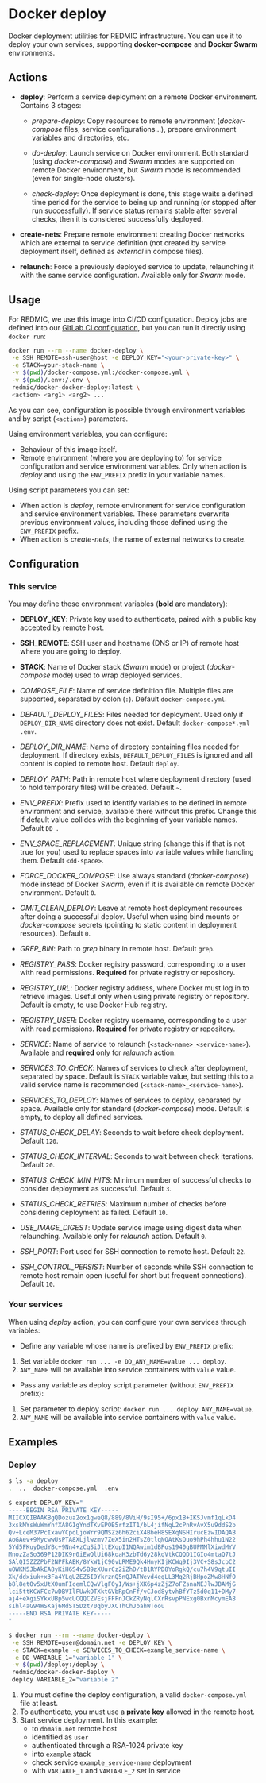 # Docker deploy

Docker deployment utilities for REDMIC infrastructure.
You can use it to deploy your own services, supporting **docker-compose** and **Docker Swarm** environments.

## Actions

* **deploy**: Perform a service deployment on a remote Docker environment. Contains 3 stages:

  * *prepare-deploy*: Copy resources to remote environment (*docker-compose* files, service configurations...), prepare environment variables and directories, etc.

  * *do-deploy*: Launch service on Docker environment. Both standard (using *docker-compose*) and *Swarm* modes are supported on remote Docker environment, but *Swarm* mode is recommended (even for single-node clusters).

  * *check-deploy*: Once deployment is done, this stage waits a defined time period for the service to being up and running (or stopped after run successfully). If service status remains stable after several checks, then it is considered successfully deployed.

* **create-nets**: Prepare remote environment creating Docker networks which are external to service definition (not created by service deployment itself, defined as *external* in compose files).

* **relaunch**: Force a previously deployed service to update, relaunching it with the same service configuration. Available only for *Swarm* mode.

## Usage

For REDMIC, we use this image into CI/CD configuration. Deploy jobs are defined into our [GitLab CI configuration](https://gitlab.com/redmic-project/gitlab-ci-templates), but you can run it directly using `docker run`:

```sh
docker run --rm --name docker-deploy \
 -e SSH_REMOTE=ssh-user@host -e DEPLOY_KEY="<your-private-key>" \
 -e STACK=your-stack-name \
 -v $(pwd)/docker-compose.yml:/docker-compose.yml \
 -v $(pwd)/.env:/.env \
 redmic/docker-docker-deploy:latest \
 <action> <arg1> <arg2> ...
```

As you can see, configuration is possible through environment variables and by script (`<action>`) parameters.

Using environment variables, you can configure:

* Behaviour of this image itself.
* Remote environment (where you are deploying to) for service configuration and service environment variables. Only when action is *deploy* and using the `ENV_PREFIX` prefix in your variable names.

Using script parameters you can set:

* When action is *deploy*, remote environment for service configuration and service environment variables. These parameters overwrite previous environment values, including those defined using the `ENV_PREFIX` prefix.
* When action is *create-nets*, the name of external networks to create.

## Configuration

### This service

You may define these environment variables (**bold** are mandatory):

* **DEPLOY_KEY**: Private key used to authenticate, paired with a public key accepted by remote host.
* **SSH_REMOTE**: SSH user and hostname (DNS or IP) of remote host where you are going to deploy.
* **STACK**: Name of Docker stack (*Swarm* mode) or project (*docker-compose* mode) used to wrap deployed services.

* *COMPOSE_FILE*: Name of service definition file. Multiple files are supported, separated by colon (`:`). Default `docker-compose.yml`.
* *DEFAULT_DEPLOY_FILES*: Files needed for deployment. Used only if `DEPLOY_DIR_NAME` directory does not exist. Default `docker-compose*.yml .env`.
* *DEPLOY_DIR_NAME*: Name of directory containing files needed for deployment. If directory exists, `DEFAULT_DEPLOY_FILES` is ignored and all content is copied to remote host. Default `deploy`.
* *DEPLOY_PATH*: Path in remote host where deployment directory (used to hold temporary files) will be created. Default `~`.
* *ENV_PREFIX*: Prefix used to identify variables to be defined in remote environment and service, available there without this prefix. Change this if default value collides with the beginning of your variable names. Default `DD_`.
* *ENV_SPACE_REPLACEMENT*: Unique string (change this if that is not true for you) used to replace spaces into variable values while handling them. Default `<dd-space>`.
* *FORCE_DOCKER_COMPOSE*: Use always standard (*docker-compose*) mode instead of Docker *Swarm*, even if it is available on remote Docker environment. Default `0`.
* *OMIT_CLEAN_DEPLOY*: Leave at remote host deployment resources after doing a successful deploy. Useful when using bind mounts or *docker-compose* secrets (pointing to static content in deployment resources). Default `0`.
* *GREP_BIN*: Path to *grep* binary in remote host. Default `grep`.
* *REGISTRY_PASS*: Docker registry password, corresponding to a user with read permissions. **Required** for private registry or repository.
* *REGISTRY_URL*: Docker registry address, where Docker must log in to retrieve images. Useful only when using private registry or repository. Default is empty, to use Docker Hub registry.
* *REGISTRY_USER*: Docker registry username, corresponding to a user with read permissions. **Required** for private registry or repository.
* *SERVICE*: Name of service to relaunch (`<stack-name>_<service-name>`). Available and **required** only for *relaunch* action.
* *SERVICES_TO_CHECK*: Names of services to check after deployment, separated by space. Default is `STACK` variable value, but setting this to a valid service name is recommended (`<stack-name>_<service-name>`).
* *SERVICES_TO_DEPLOY*: Names of services to deploy, separated by space. Available only for standard (*docker-compose*) mode. Default is empty, to deploy all defined services.
* *STATUS_CHECK_DELAY*: Seconds to wait before check deployment. Default `120`.
* *STATUS_CHECK_INTERVAL*: Seconds to wait between check iterations. Default `20`.
* *STATUS_CHECK_MIN_HITS*: Minimum number of successful checks to consider deployment as successful. Default `3`.
* *STATUS_CHECK_RETRIES*: Maximum number of checks before considering deployment as failed. Default `10`.
* *USE_IMAGE_DIGEST*: Update service image using digest data when relaunching. Available only for *relaunch* action. Default `0`.
* *SSH_PORT*: Port used for SSH connection to remote host. Default `22`.
* *SSH_CONTROL_PERSIST*: Number of seconds while SSH connection to remote host remain open (useful for short but frequent connections). Default `10`.

### Your services

When using *deploy* action, you can configure your own services through variables:

* Define any variable whose name is prefixed by `ENV_PREFIX` prefix:

 1. Set variable `docker run ... -e DD_ANY_NAME=value ... deploy`.
 2. `ANY_NAME` will be available into service containers with `value` value.

* Pass any variable as deploy script parameter (without `ENV_PREFIX` prefix):

 1. Set parameter to deploy script: `docker run ... deploy ANY_NAME=value`.
 2. `ANY_NAME` will be available into service containers with `value` value.

## Examples

### Deploy

```sh
$ ls -a deploy
.  ..  docker-compose.yml  .env

$ export DEPLOY_KEY="
-----BEGIN RSA PRIVATE KEY-----
MIICXQIBAAKBgQDozua2ox1gweQ8/889/8ViH/9sI95+/6px1B+IKSJvmf1qLkD4
3xskMYsWuWmYhfXA8G1gYndTKvEPOB5rfzIT1/bL4jifNqL2cPnRvAvX5u9ddS2b
Qv+LceM37PcIxawYCpoLjoWrr9QMSZz6h62ciX4BbeH8SEXqNSHIrucEzwIDAQAB
AoGAev+9MycwwUsPTA8XLjlwzmv7ZeX5in2HTsZ0tlqNQAtKsQuo9hPh4hhu1N22
5Yd5FKuyDedYBc+9Nn4+zCqSiJltEXqpI1NQAwim1dBPos1940gBUPMMlXiwdMYV
MnozZaSo369P12DIK9r0iEwQlUi68koaH3zbTd6y28kqVtkCQQD1IGIo4mtaQ7tJ
SAlQI5ZZZPbF2NPFkAEK/8YkW1jC90vLRME9Qk4HnyKIjKCWq9Ij3VC+S8sJcbC2
uOWKN5JbAkEA8yKiH6S4v5B9zXUurCz2iZhD/tB1RYPD8YoRgkQ/cu7h4V9qtuII
Xk/ddxiuk+x3Fa4YLgUZEZ6I9YkrznQ5nQJATWevd4egLL3Mq2RjBHpoZMw8HNfO
b8l8etOv5xUtX0umFIcemlCQwVlgF0yI/Ws+jXK6p4zZjZ7oFZsnaNEJlwJBAMjG
lci5ttKCWFCc7wDBVIlFUwkOTXktGVbRpCnFf/vCJod8ytvhBfYTz5d0q11+DMy7
aj4+eXgiSYkxUBp5wcUCQQCZVEsjFFFnJCkZRyNqlCXrRsvpPNExg0BxnMcymEA8
sIhl4aG94WSKaj6MdST5Dzt/0qbyJXCThChJbahWToou
-----END RSA PRIVATE KEY-----
"

$ docker run --rm --name docker-deploy \
 -e SSH_REMOTE=user@domain.net -e DEPLOY_KEY \
 -e STACK=example -e SERVICES_TO_CHECK=example_service-name \
 -e DD_VARIABLE_1="variable 1" \
 -v $(pwd)/deploy:/deploy \
 redmic/docker-docker-deploy \
 deploy VARIABLE_2="variable 2"
```

1. You must define the deploy configuration, a valid `docker-compose.yml` file at least.
2. To authenticate, you must use a **private key** allowed in the remote host.
3. Start service deployment. In this example:
	* to `domain.net` remote host
	* identified as `user`
	* authenticated through a RSA-1024 private key
	* into `example` stack
	* check service `example_service-name` deployment
	* with `VARIABLE_1` and `VARIABLE_2` set in service
